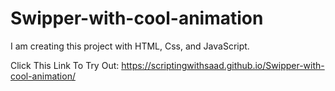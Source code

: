 # Swipper-with-cool-animation
I am creating this project with HTML, Css, and JavaScript.


Click This Link To Try Out: https://scriptingwithsaad.github.io/Swipper-with-cool-animation/
